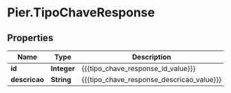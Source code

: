 # Pier.TipoChaveResponse

## Properties
Name | Type | Description | Notes
------------ | ------------- | ------------- | -------------
**id** | **Integer** | {{{tipo_chave_response_id_value}}} | [optional] 
**descricao** | **String** | {{{tipo_chave_response_descricao_value}}} | [optional] 


